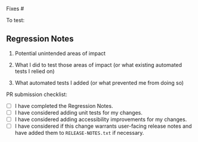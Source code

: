 Fixes #

To test:

## Regression Notes
1. Potential unintended areas of impact


2. What I did to test those areas of impact (or what existing automated tests I relied on)


3. What automated tests I added (or what prevented me from doing so)

PR submission checklist:

- [ ] I have completed the Regression Notes.
- [ ] I have considered adding unit tests for my changes.
- [ ] I have considered adding accessibility improvements for my changes.
- [ ] I have considered if this change warrants user-facing release notes and have added them to `RELEASE-NOTES.txt` if necessary.
